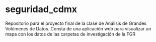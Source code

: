 # seguridad_cdmx
 
Repositorio para el proyecto final de la clase de Análisis de Grandes Volúmenes de Datos. Consta de una aplicación web para visualizar un mapa con los datos de las carpetas de investigación de la FGR